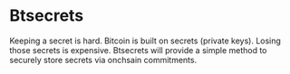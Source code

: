 # Btsecrets

Keeping a secret is hard. Bitcoin is built on secrets (private keys). Losing those secrets is expensive. Btsecrets will provide a simple method to securely store secrets via onchsain commitments.
